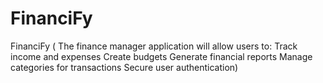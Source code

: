 # FinanciFy
FinanciFy ( The finance manager application will allow users to: Track income and expenses Create budgets Generate financial reports Manage categories for transactions Secure user authentication)
